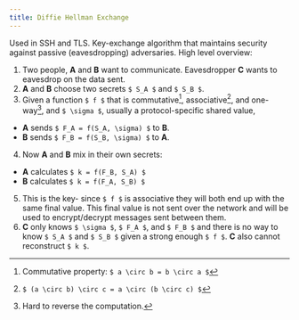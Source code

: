 ```yaml
---
title: Diffie Hellman Exchange
---
```


Used in SSH and TLS. Key-exchange algorithm that maintains security against
passive (eavesdropping) adversaries. High level overview:

 1. Two people, **A** and **B** want to communicate. Eavesdropper
 **C** wants to eavesdrop on the data sent.
 2. **A** and **B** choose two secrets `$ S_A $` and `$ S_B $`.
 3. Given a function `$ f $` that is commutative[^comm],
 associative[^assoc], and one-way[^one-way], and `$ \sigma $`,
 usually a protocol-specific shared value,
  - **A** sends `$ F_A = f(S_A, \sigma) $` to **B**.
  - **B** sends `$ F_B = f(S_B, \sigma) $` to **A**.
 4. Now **A** and **B** mix in their own secrets:
  - **A** calculates `$ k = f(F_B, S_A) $`
  - **B** calculates `$ k = f(F_A, S_B) $`
 5. This is the key- since `$ f $` is associative they will both end up
 with the same final value. This final value is not sent over the network
 and will be used to encrypt/decrypt messages sent between them.
 6. **C** only knows `$ \sigma $`, `$ F_A $`, and `$ F_B $` and there
 is no way to know `$ S_A $` and `$ S_B $` given a strong enough `$ f $`.
 **C** also cannot reconstruct `$ k $`.


[^comm]: Commutative property: `$ a \circ b = b \circ a $`
[^assoc]: `$ (a \circ b) \circ c = a \circ (b \circ c) $`
[^one-way]: Hard to reverse the computation.
